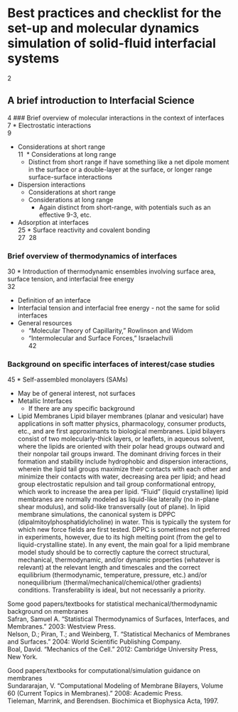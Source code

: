 # Best practices and checklist for the set-up and molecular dynamics simulation of solid-fluid interfacial systems
2
​
## A brief introduction to Interfacial Science  
4
​### Brief overview of molecular interactions in the context of interfaces  
7
*​ Electrostatic interactions  
9
  * Considerations at short range  
11
​  * Considerations at long range  
    * Distinct from short range if have something like a net dipole moment in the surface or a double-layer at the surface, or longer range surface-surface interactions  
* Dispersion interactions  
  * Considerations at short range  
  * Considerations at long range  
    * Again distinct from short-range, with potentials such as an effective 9-3, etc.  
* Adsorption at interfaces  
25
​* Surface reactivity and covalent bonding  
27
​
28
### Brief overview of thermodynamics of interfaces  
30
​* Introduction of thermodynamic ensembles involving surface area, surface tension, and interfacial free energy  
32
  * Definition of an interface 
  * Interfacial tension and interfacial free energy - not the same for solid interfaces  
  * General resources  
    * “Molecular Theory of Capillarity,” Rowlinson and Widom  
    * “Intermolecular and Surface Forces,” Israelachvili  
42
​
### Background on specific interfaces of interest/case studies  
45
​* Self-assembled monolayers (SAMs)
  * May be of general interest, not surfaces 
* Metallic Interfaces  
  * If there are any specific background  
*  Lipid Membranes
  Lipid bilayer membranes (planar and vesicular) have applications in soft matter physics, pharmacology, consumer products, etc., and are first approximants to biological membranes. Lipid bilayers consist of two molecularly-thick layers, or leaflets, in aqueous solvent, where the lipids are oriented with their polar head groups outward and their nonpolar tail groups inward. The dominant driving forces in their formation and stability include hydrophobic and dispersion interactions, wherein the lipid tail groups maximize their contacts with each other and minimize their contacts with water, decreasing area per lipid; and head group electrostatic repulsion and tail group conformational entropy, which work to increase the area per lipid. “Fluid” (liquid crystalline) lipid membranes are normally modeled as liquid-like laterally (no in-plane shear modulus), and solid-like transversally (out of plane). In lipid membrane simulations, the canonical system is DPPC (dipalmitoylphosphatidylcholine) in water. This is typically the system for which new force fields are first tested. DPPC is sometimes not preferred in experiments, however, due to its high melting point (from the gel to liquid-crystalline state). In any event, the main goal for a lipid membrane model study should be to correctly capture the correct structural, mechanical, thermodynamic, and/or dynamic properties (whatever is relevant) at the relevant length and timescales and the correct equilibrium (thermodynamic, temperature, pressure, etc.) and/or nonequilibrium (thermal/mechanical/chemical/other gradients) conditions. Transferability is ideal, but not necessarily a priority.  

  Some good papers/textbooks for statistical mechanical/thermodynamic background on membranes  
    Safran, Samuel A. “Statistical Thermodynamics of Surfaces, Interfaces, and Membranes.” 2003: Westview Press.  
    Nelson, D.; Piran, T.; and Weinberg, T. “Statistical Mechanics of Membranes and Surfaces.” 2004: World Scientific Publishing Company.  
    Boal, David. “Mechanics of the Cell.” 2012: Cambridge University Press, New York.  

  Good papers/textbooks for computational/simulation guidance on membranes  
    Sundararajan, V. “Computational Modeling of Membrane Bilayers, Volume 60 (Current Topics in Membranes).” 2008: Academic Press.  
    Tieleman, Marrink, and Berendsen. Biochimica et Biophysica Acta, 1997.
